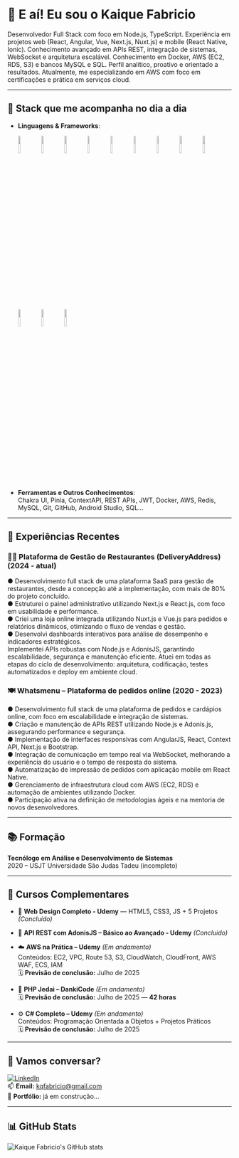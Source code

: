 # 👋 E aí! Eu sou o Kaique Fabricio

Desenvolvedor Full Stack com foco em Node.js, TypeScript. Experiência em projetos web (React, Angular, Vue, Next.js, Nuxt.js) e mobile (React Native, Ionic). Conhecimento avançado em APIs REST, integração de sistemas, WebSocket e
arquitetura escalável. Conhecimento em Docker, AWS (EC2, RDS, S3) e bancos MySQL e SQL. Perfil analítico, proativo e orientado a resultados. Atualmente, me especializando em AWS com foco em certificações e prática em serviços cloud.

---

## 🚀 Stack que me acompanha no dia a dia

- **Linguagens & Frameworks**:
  <p>
    <img src="https://www.vectorlogo.zone/logos/javascript/javascript-ar21~bgwhite.svg" width="10%"/>
    <img src="https://www.vectorlogo.zone/logos/typescriptlang/typescriptlang-ar21~bgwhite.svg" width="10%"/>
    <img src="https://www.vectorlogo.zone/logos/nodejs/nodejs-ar21~bgwhite.svg" width="10%"/>
    <img src="https://www.vectorlogo.zone/logos/expressjs/expressjs-ar21~bgwhite.svg" width="10%"/>
    <img src="https://www.vectorlogo.zone/logos/reactjs/reactjs-ar21~bgwhite.svg" width="10%"/>
    <img src="https://www.vectorlogo.zone/logos/nextjs/nextjs-ar21~bgwhite.svg" width="10%"/>
    <img src="https://www.vectorlogo.zone/logos/nuxtjs/nuxtjs-ar21~bgwhite.svg" width="10%"/>
    <img src="https://www.vectorlogo.zone/logos/vuejs/vuejs-ar21~bgwhite.svg" width="10%"/>
    <img src="https://www.vectorlogo.zone/logos/adonisjs/adonisjs-ar21~bgwhite.svg" width="10%"/>
    <img src="https://www.vectorlogo.zone/logos/angular/angular-ar21~bgwhite.svg" width="10%"/>
    <img src="https://www.vectorlogo.zone/logos/docker/docker-ar21~bgwhite.svg" width="10%"/>
    <img src="https://www.vectorlogo.zone/logos/amazon_aws/amazon_aws-ar21~bgwhite.svg" width="10%"/>
  </p>

- **Ferramentas e Outros Conhecimentos**:  
  Chakra UI, Pinia, ContextAPI, REST APIs, JWT, Docker, AWS, Redis, MySQL, Git, GitHub, Android Studio, SQL...

---

## 💼 Experiências Recentes

### 🧑‍🍳 Plataforma de Gestão de Restaurantes (DeliveryAddress) (2024 - atual)
  ● Desenvolvimento full stack de uma plataforma SaaS para gestão de restaurantes, desde a concepção até a
  implementação, com mais de 80% do projeto concluído.<br>
  ● Estruturei o painel administrativo utilizando Next.js e React.js, com foco em usabilidade e performance.<br>
  ● Criei uma loja online integrada utilizando Nuxt.js e Vue.js para pedidos e relatórios dinâmicos, otimizando o fluxo
  de vendas e gestão.<br>
  ● Desenvolvi dashboards interativos para análise de desempenho e indicadores estratégicos.<br>
  Implementei APIs robustas com Node.js e AdonisJS, garantindo escalabilidade, segurança e manutenção eficiente.
  Atuei em todas as etapas do ciclo de desenvolvimento: arquitetura, codificação, testes automatizados e deploy em
  ambiente cloud.

### 🍽️ Whatsmenu – Plataforma de pedidos online (2020 - 2023)
  ● Desenvolvimento full stack de uma plataforma de pedidos e cardápios online, com foco em escalabilidade e
  integração de sistemas.<br>
  ● Criação e manutenção de APIs REST utilizando Node.js e Adonis.js, assegurando performance e segurança.<br>
  ● Implementação de interfaces responsivas com AngularJS, React, Context API, Next.js e Bootstrap.<br>
  ● Integração de comunicação em tempo real via WebSocket, melhorando a experiência do usuário e o tempo de
  resposta do sistema.<br>
  ● Automatização de impressão de pedidos com aplicação mobile em React Native.<br>
  ● Gerenciamento de infraestrutura cloud com AWS (EC2, RDS) e automação de ambientes utilizando Docker.<br>
  ● Participação ativa na definição de metodologias ágeis e na mentoria de novos desenvolvedores.

---

## 📚 Formação

  **Tecnólogo em Análise e Desenvolvimento de Sistemas**  
  2020 – USJT Universidade São Judas Tadeu (incompleto)

---

## 📘 Cursos Complementares

- 🎨 **Web Design Completo - Udemy** — HTML5, CSS3, JS + 5 Projetos *(Concluído)*
- 🔗 **API REST com AdonisJS – Básico ao Avançado - Udemy** *(Concluído)*

- ☁️ **AWS na Prática – Udemy** *(Em andamento)*  
  Conteúdos: EC2, VPC, Route 53, S3, CloudWatch, CloudFront, AWS WAF, ECS, IAM  
  🗓️ **Previsão de conclusão:** Julho de 2025

- 🐘 **PHP Jedai – DankiCode** *(Em andamento)*  
  🗓️ **Previsão de conclusão:** Julho de 2025 — **42 horas**

- ⚙️ **C# Completo – Udemy** *(Em andamento)*  
  Conteúdos: Programação Orientada a Objetos + Projetos Práticos  
  🗓️ **Previsão de conclusão:** Julho de 2025

---

## 🤝 Vamos conversar?

[![LinkedIn](https://img.shields.io/badge/-LinkedIn-0A66C2?style=flat-square&logo=linkedin&logoColor=white)](https://www.linkedin.com/in/kaiquefabriciodev/)  
📫 **Email:** kqfabricio@gmail.com  
📂 **Portfólio:** já em construção...

---

## 📊 GitHub Stats

![Kaique Fabricio's GitHub stats](https://github-readme-stats.vercel.app/api?username=kaiquefabricio&show_icons=true&theme=tokyonight)
